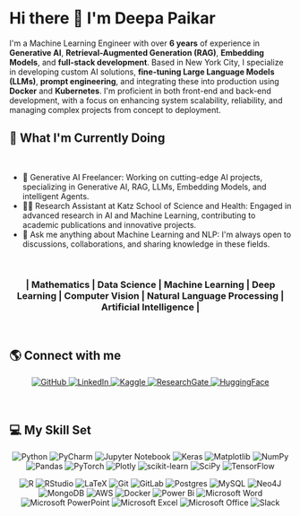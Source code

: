 # Hi there 👋 I'm Deepa Paikar

I'm a Machine Learning Engineer with over **6 years** of experience in **Generative AI**, **Retrieval-Augmented Generation (RAG)**, **Embedding Models**, and **full-stack development**. Based in New York City, I specialize in developing custom AI solutions, **fine-tuning Large Language Models (LLMs)**, **prompt engineering**, and integrating these into production using **Docker** and **Kubernetes**. I'm proficient in both front-end and back-end development, with a focus on enhancing system scalability, reliability, and managing complex projects from concept to deployment.


## 🚀 What I'm Currently Doing
<br />

- 🤖 Generative AI Freelancer: Working on cutting-edge AI projects, specializing in Generative AI, RAG, LLMs, Embedding Models, and intelligent Agents.
- 👨‍🏫 Research Assistant at Katz School of Science and Health: Engaged in advanced research in AI and Machine Learning, contributing to academic publications and innovative projects.
- 💬 Ask me anything about Machine Learning and NLP: I'm always open to discussions, collaborations, and sharing knowledge in these fields.
  
<br />

### <div align="center">| Mathematics | Data Science | Machine Learning | Deep Learning | Computer Vision | Natural Language Processing | Artificial Intelligence |</div> 

<br />

## 🌎 Connect with me

<div align="center">
<div align="center"> <a href="https://github.com/deepapaikar" target="_blank"> <img src="https://img.shields.io/badge/GitHub-%2324292e.svg?&style=for-the-badge&logo=github&logoColor=white" alt="GitHub" /> </a> <a href="https://www.linkedin.com/in/deepapaikar/" target="_blank"> <img src="https://img.shields.io/badge/LinkedIn-%231E77B5.svg?&style=for-the-badge&logo=linkedin&logoColor=white" alt="LinkedIn" /> </a> <a href="https://www.kaggle.com/deepapaikar" target="_blank"> <img src="https://img.shields.io/badge/Kaggle-%2344BAE8.svg?&style=for-the-badge&logo=kaggle&logoColor=white" alt="Kaggle" /> </a> <a href="https://www.researchgate.net/profile/Deepa-Paikar" target="_blank"> <img src="https://img.shields.io/badge/ResearchGate-%230077B5.svg?&style=for-the-badge&logo=researchgate&logoColor=white" alt="ResearchGate" /> </a> <a href="https://huggingface.co/deepapaikar" target="_blank"> <img src="https://img.shields.io/badge/HuggingFace-%23FFB000.svg?&style=for-the-badge&logo=huggingface&logoColor=white" alt="HuggingFace" /> </a> </div>

</div> 
<br>
<br>


## 💻 My Skill Set  
<div align="center">   

 ![Python](https://img.shields.io/badge/python-3670A0?style=for-the-badge&logo=python&logoColor=ffdd54)
 ![PyCharm](https://img.shields.io/badge/pycharm-143?style=for-the-badge&logo=pycharm&logoColor=black&color=black&labelColor=green)
 ![Jupyter Notebook](https://img.shields.io/badge/jupyter-%23FA0F00.svg?style=for-the-badge&logo=jupyter&logoColor=white)
 ![Keras](https://img.shields.io/badge/Keras-%23D00000.svg?style=for-the-badge&logo=Keras&logoColor=white)
 ![Matplotlib](https://img.shields.io/badge/Matplotlib-%23ffffff.svg?style=for-the-badge&logo=Matplotlib&logoColor=black)
 ![NumPy](https://img.shields.io/badge/numpy-%23013243.svg?style=for-the-badge&logo=numpy&logoColor=white)
 ![Pandas](https://img.shields.io/badge/pandas-%23150458.svg?style=for-the-badge&logo=pandas&logoColor=white)
 ![PyTorch](https://img.shields.io/badge/PyTorch-%23EE4C2C.svg?style=for-the-badge&logo=PyTorch&logoColor=white)
 ![Plotly](https://img.shields.io/badge/Plotly-%233F4F75.svg?style=for-the-badge&logo=plotly&logoColor=white)
 ![scikit-learn](https://img.shields.io/badge/scikit--learn-%23F7931E.svg?style=for-the-badge&logo=scikit-learn&logoColor=white)
 ![SciPy](https://img.shields.io/badge/SciPy-%230C55A5.svg?style=for-the-badge&logo=scipy&logoColor=%white)
 ![TensorFlow](https://img.shields.io/badge/TensorFlow-%23FF6F00.svg?style=for-the-badge&logo=TensorFlow&logoColor=white)
 
 ![R](https://img.shields.io/badge/r-%23276DC3.svg?style=for-the-badge&logo=r&logoColor=white)
 ![RStudio](https://img.shields.io/badge/RStudio-4285F4?style=for-the-badge&logo=rstudio&logoColor=white)
 ![LaTeX](https://img.shields.io/badge/latex-%23008080.svg?style=for-the-badge&logo=latex&logoColor=white)
 ![Git](https://img.shields.io/badge/git-%23F05033.svg?style=for-the-badge&logo=git&logoColor=white)
 ![GitLab](https://img.shields.io/badge/gitlab-%23181717.svg?style=for-the-badge&logo=gitlab&logoColor=white)
 ![Postgres](https://img.shields.io/badge/postgres-%23316192.svg?style=for-the-badge&logo=postgresql&logoColor=white)
 ![MySQL](https://img.shields.io/badge/mysql-%2300f.svg?style=for-the-badge&logo=mysql&logoColor=white)
 ![Neo4J](https://img.shields.io/badge/Neo4j-008CC1?style=for-the-badge&logo=neo4j&logoColor=white)
 ![MongoDB](https://img.shields.io/badge/MongoDB-%234ea94b.svg?style=for-the-badge&logo=mongodb&logoColor=white)
 ![AWS](https://img.shields.io/badge/AWS-%23FF9900.svg?style=for-the-badge&logo=amazon-aws&logoColor=white)
 ![Docker](https://img.shields.io/badge/docker-%230db7ed.svg?style=for-the-badge&logo=docker&logoColor=white)
 ![Power Bi](https://img.shields.io/badge/power_bi-F2C811?style=for-the-badge&logo=powerbi&logoColor=black)
 ![Microsoft Word](https://img.shields.io/badge/Microsoft_Word-2B579A?style=for-the-badge&logo=microsoft-word&logoColor=white)
 ![Microsoft PowerPoint](https://img.shields.io/badge/Microsoft_PowerPoint-B7472A?style=for-the-badge&logo=microsoft-powerpoint&logoColor=white)
 ![Microsoft Excel](https://img.shields.io/badge/Microsoft_Excel-217346?style=for-the-badge&logo=microsoft-excel&logoColor=white)
 ![Microsoft Office](https://img.shields.io/badge/Microsoft_Office-D83B01?style=for-the-badge&logo=microsoft-office&logoColor=white)
 ![Slack](https://img.shields.io/badge/Slack-4A154B?style=for-the-badge&logo=slack&logoColor=white)
 
 
</div>



